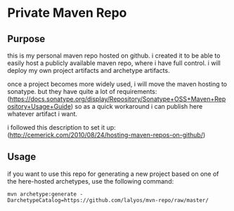 Private Maven Repo
==================

Purpose
-------

this is my personal maven repo hosted on github. i created it to be able to easily host a publicly available
maven repo, where i have full control. i will deploy my own project artifacts and archetype artifacts.

once a project becomes more widely used, i will move the maven hosting to sonatype. but they have quite a lot of
requirements: (https://docs.sonatype.org/display/Repository/Sonatype+OSS+Maven+Repository+Usage+Guide) so as a quick 
workaround i can publish here whatever artifact i want.

i followed this description to set it up: (http://cemerick.com/2010/08/24/hosting-maven-repos-on-github/)

Usage
-----

if you want to use this repo for generating a new project based on one of the here-hosted archetypes,
use the following command:

    mvn archetype:generate -DarchetypeCatalog=https://github.com/lalyos/mvn-repo/raw/master/